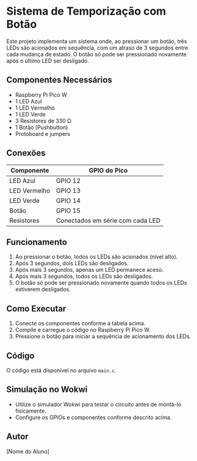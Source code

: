 # Sistema de Temporização com Botão

Este projeto implementa um sistema onde, ao pressionar um botão, três LEDs são acionados em sequência, com um atraso de 3 segundos entre cada mudança de estado. O botão só pode ser pressionado novamente após o último LED ser desligado.

## Componentes Necessários
- Raspberry Pi Pico W
- 1 LED Azul
- 1 LED Vermelho
- 1 LED Verde
- 3 Resistores de 330 Ω
- 1 Botão (Pushbutton)
- Protoboard e jumpers

## Conexões
| Componente | GPIO do Pico |
|------------|--------------|
| LED Azul   | GPIO 12      |
| LED Vermelho | GPIO 13     |
| LED Verde  | GPIO 14      |
| Botão      | GPIO 15      |
| Resistores | Conectados em série com cada LED |

## Funcionamento
1. Ao pressionar o botão, todos os LEDs são acionados (nível alto).
2. Após 3 segundos, dois LEDs são desligados.
3. Após mais 3 segundos, apenas um LED permanece aceso.
4. Após mais 3 segundos, todos os LEDs são desligados.
5. O botão só pode ser pressionado novamente quando todos os LEDs estiverem desligados.

## Como Executar
1. Conecte os componentes conforme a tabela acima.
2. Compile e carregue o código no Raspberry Pi Pico W.
3. Pressione o botão para iniciar a sequência de acionamento dos LEDs.

## Código
O código está disponível no arquivo `main.c`.

## Simulação no Wokwi
- Utilize o simulador Wokwi para testar o circuito antes de montá-lo fisicamente.
- Configure os GPIOs e componentes conforme descrito acima.

## Autor
[Nome do Aluno]